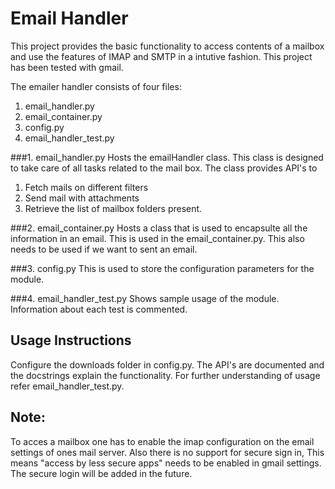 Email Handler
=============

This project provides the basic functionality to access contents of a mailbox
and use the features of IMAP and SMTP in a intutive fashion. This project has
been tested with gmail.

The emailer handler consists of four files:

1. email_handler.py
2. email_container.py
3. config.py
4. email_handler_test.py

###1. email_handler.py 
Hosts the emailHandler class. This class is designed to take care of all tasks related to the mail box. The class provides API's to 
1. Fetch mails on different filters
2. Send mail with attachments 
3. Retrieve the list of mailbox folders present.

###2. email_container.py
Hosts a class that is used to encapsulte all the information in an email. 
This is used in the email_container.py. This also needs to be used if we 
want to sent an email.


###3. config.py
This is used to store the configuration parameters for the module.


###4. email_handler_test.py
Shows sample usage of the module. Information about each test is commented.


Usage Instructions
------------------
Configure the downloads folder in config.py. The API's are documented
and the docstrings explain the functionality. For further understanding
of usage refer email_handler_test.py.



Note:
----
To acces a mailbox one has to enable the imap configuration on the email
settings of ones mail server. Also there is no support for secure sign in,
This means "access by less secure apps" needs to be enabled in gmail settings.
The secure login will be added in the future.
